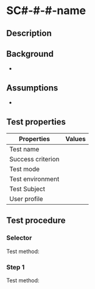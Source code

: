 # SC#-#-#-name

## Description



## Background
-


## Assumptions
-


## Test properties
| Properties        | Values
|-------------------|-----------
| Test name         |
| Success criterion |
| Test mode         |
| Test environment  |
| Test Subject      |
| User profile      |


## Test procedure


### Selector
Test method:


### Step 1
Test method:




[earl:automatic]: pages/test-modes.md#automatic
[earl:semiauto]: pages/test-modes.md#automatic
[earl:manual]:  pages/test-modes.md#manual